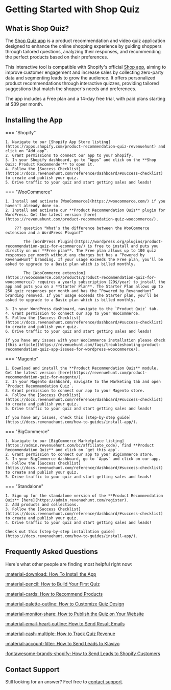 # Getting Started with Shop Quiz

## What is Shop Quiz?

The [Shop Quiz app](https://apps.shopify.com/product-recommendation-quiz-revenuehunt) is a product recommendation and video quiz application designed to enhance the online shopping experience by guiding shoppers through tailored questions, analyzing their responses, and recommending the perfect products based on their preferences. 

This interactive tool is compatible with Shopify's official [Shop app](https://shop.app/), aiming to improve customer engagement and increase sales by collecting zero-party data and segmenting leads to grow the audience. It offers personalized product recommendations through interactive quizzes, providing tailored suggestions that match the shopper's needs and preferences. 

The app includes a Free plan and a 14-day free trial, with paid plans starting at $39 per month​.

## Installing the App

=== "Shopify"

    1. Navigate to our [Shopify App Store listing](https://apps.shopify.com/product-recommendation-quiz-revenuehunt) and click on “Add app”.
    2. Grant permissions to connect our app to your Shopify.
    3. In your Shopify dashboard, go to “Apps” and click on the **Shop Quiz: Product Recommender** to open it.
    4. Follow the [Success Checklist](https://docs.revenuehunt.com/reference/dashboard/#success-checklist) to create and publish your quiz.
    5. Drive traffic to your quiz and start getting sales and leads!

=== "WooCommerce"

    1. Install and activate [WooCommerce](https://woocommerce.com/) if you haven’t already done so.
    2. Install and activate our **Product Recommendation Quiz** plugin for WordPress. Get the latest version [here](https://revenuehunt.com/product-recommendation-quiz-woocommerce/).

        ??? question "What’s the difference between the WooCommerce extension and a WordPress Plugin?"

            The [WordPress Plugin](https://wordpress.org/plugins/product-recommendation-quiz-for-ecommerce/) is free to install and puts you directly on our **Free plan**. The Free plan allows up to 100 quiz responses per month without any charges but has a “Powered by RevenueHunt” branding. If your usage exceeds the Free plan, you’ll be asked to upgrade to a Basic plan which is billed monthly.

            The [WooCommerce extension](https://woocommerce.com/products/product-recommendation-quiz-for-woocommerce/) requires a yearly subscription (29$/year) to install the app and puts you on a **Starter Plan**. The Starter Plan allows up to 250 quiz responses per month and has the “Powered by RevenueHunt” branding removed. If your usage exceeds the Starter plan, you’ll be asked to upgrade to a Basic plan which is billed monthly.

    3. In your WordPress dashboard, navigate to the `Product Quiz` tab.
    4. Grant permission to connect our app to your WooCommerce.
    5. Follow the [Success Checklist](https://docs.revenuehunt.com/reference/dashboard/#success-checklist) to create and publish your quiz.
    6. Drive traffic to your quiz and start getting sales and leads!

    If you have any issues with your WooCommerce installation please check [this article](https://revenuehunt.com/faqs/troubleshooting-product-recommendation-quiz-app-issues-for-wordpress-woocommerce/).

=== "Magento"

    1. Download and install the **Product Recommendation Quiz** module. Get the latest version [here](https://revenuehunt.com/product-recommendation-quiz-for-magento/).
    2. In your Magento dashboard, navigate to the Marketing tab and open `Product Recommendation Quiz`.
    3. Grant permission to connect our app to your Magento store.
    4. Follow the [Success Checklist](https://docs.revenuehunt.com/reference/dashboard/#success-checklist) to create and publish your quiz.
    5. Drive traffic to your quiz and start getting sales and leads!

    If you have any issues, check this [step-by-step guide](https://docs.revenuehunt.com/how-to-guides/install-app/).

=== "BigCommerce"

    1. Navigate to our [BigCommerce Marketplace listing](https://admin.revenuehunt.com/bc/affiliate_code), find **Product Recommendation Quiz** and click on `get this app`.
    2. Grant permission to connect our app to your BigCommerce store. 
    3. In your BigCommerce dashboard, go to `Apps` and click on our app.
    4. Follow the [Success Checklist](https://docs.revenuehunt.com/reference/dashboard/#success-checklist) to create and publish your quiz.
    5. Drive traffic to your quiz and start getting sales and leads!

=== "Standalone"

    1. Sign up for the standalone version of the **Product Recommendation Quiz** [here](https://admin.revenuehunt.com/register).
    2. Add products and collections.
    3. Follow the [Success Checklist](https://docs.revenuehunt.com/reference/dashboard/#success-checklist) to create and publish your quiz.
    4. Drive traffic to your quiz and start getting sales and leads!

    Check out this [step-by-step installation guide](https://docs.revenuehunt.com/how-to-guides/install-app/).


## Frequently Asked Questions

Here's what other people are finding most helpful right now:

[:material-download: How To Install the App](https://docs.revenuehunt.com/how-to-guides/install-app/)

[:material-pencil: How to Build Your First Quiz](https://docs.revenuehunt.com/how-to-guides/create-first-quiz/)

[:material-cards: How to Recommend Products](https://docs.revenuehunt.com/how-to-guides/recommend-products/)

[:material-palette-outline: How to Customize Quiz Design](https://docs.revenuehunt.com/how-to-guides/customize-quiz-design/)

[:material-monitor-share: How to Publish the Quiz on Your Website](https://docs.revenuehunt.com/how-to-guides/publish-quiz/)

[:material-email-heart-outline: How to Send Result Emails](https://docs.revenuehunt.com/how-to-guides/send-result-emails/)

[:material-cash-multiple: How to Track Quiz Revenue](https://docs.revenuehunt.com/how-to-guides/track-quiz-revenue/)

[:material-account-filter: How to Send Leads to Klaviyo](https://docs.revenuehunt.com/how-to-guides/send-leads-to-klaviyo/)

[:fontawesome-brands-shopify: How to Send Leads to Shopify Customers](https://docs.revenuehunt.com/how-to-guides/send-leads-to-shopify-customers/)

## Contact Support

Still looking for an answer?
Feel free to [contact support](https://docs.revenuehunt.com/how-to-guides/contact-customer-support/).
